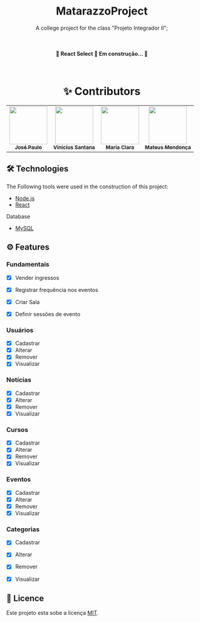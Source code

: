 <h1 align="center">MatarazzoProject</h1>

<p align="center">A college project for the class "Projeto Integrador II";</p>

</br>

<h4 align="center"> 
	🚧  React Select 🚀 Em construção...  🚧
</h4>

</br>

<h1 align="center">✨ Contributors</h1>

<table align="center">
  <tr>
      <td align="center">
        <a href="https://github.com/jpsaturnino"><img src="https://avatars.githubusercontent.com/u/47997386?v=4" width="100px;" alt=""/><br /><sub><b>José Paulo</b></sub></a><br/>
        <!--<a href="#question-jpsaturnino" title="Questões Respondidas">💬</a> <a href="https://github.com/rxngui/matarazzoProjects/commits?author=jpsaturnino"                 title="Todos Commits">📖</a>-->
      </td>
      <td align="center">
        <a href="https://github.com/Santanicius"><img src="https://avatars.githubusercontent.com/u/63524983?v=4" width="100px;" alt=""/><br /><sub><b>Vinicius Santana</b></sub>           </a><br/>
       <!-- <a href="#question-Santanicius" title="Questões Respondidas">💬</a> <a href="https://github.com/rxngui/matarazzoProject/commits?author=Santanicius"                       title="Todos Commits">📖</a>-->
      </td>
      <td align="center">
        <a href="https://github.com/mariaclara-rs"><img src="https://avatars.githubusercontent.com/u/63561594?v=4" width="100px;" alt=""/><br/><sub><b>Maria Clara</b></sub></a>           <br/>
        <!--<a href="#question-mariaclara-rs" title="Questões Respondidas">💬</a> <a href="https://github.com/rxngui/matarazzoProject/commits?author=mariaclara-rs"                   title="Todos Commits">📖</a>-->
      </td>
      <td align="center">
        <a href="https://github.com/rxngui"><img src="https://avatars.githubusercontent.com/u/54865573?v=4" width="100px;" alt=""/><br/><sub><b>Mateus Mendonça</b></sub></a>               <br/>
        <!-- <a href="#question-rxngui" title="Questões Respondidas">💬</a> <a href="https://github.com/rxngui/matarazzoProject/commits?author=rxngui"                                 title="Todos Commits">📖</a>-->
      </td>
  </tr>
<table>

## 🛠 Technologies

The Following tools were used in the construction of this project:

- [Node.js](https://nodejs.org/en/)
- [React](https://pt-br.reactjs.org/)

Database

- [MySQL](https://www.mysql.com/)
<!-- - [React Native](https://reactnative.dev/) [soon] -->

## ⚙️ Features
	
### Fundamentais

- [x] Vender ingressos
- [x] Registrar frequência nos eventos
- [x] Criar Sala
- [x] Definir sessões de evento

	
	
### Usuários

- [x] Cadastrar
- [x] Alterar
- [x] Remover
- [x] Visualizar

### Notícias

- [x] Cadastrar
- [x] Alterar
- [x] Remover
- [x] Visualizar

### Cursos

- [x] Cadastrar
- [x] Alterar
- [x] Remover
- [x] Visualizar

### Eventos

- [x] Cadastrar
- [x] Alterar
- [x] Remover
- [x] Visualizar

### Categorias

- [x] Cadastrar
- [x] Alterar
- [x] Remover
- [x] Visualizar
	
	
	


## 📝 Licence

Este projeto esta sobe a licença [MIT](./LICENSE).
